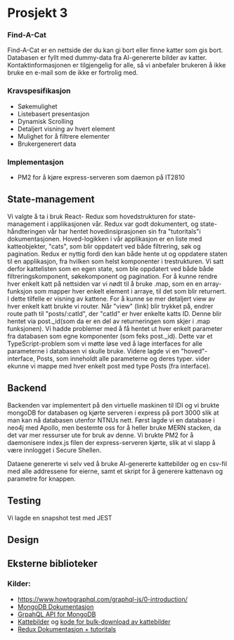 # Prosjekt 3

### Find-A-Cat
Find-A-Cat er en nettside der du kan gi bort eller finne katter som gis bort. Databasen er fyllt med dummy-data fra AI-genererte bilder av katter.
Kontaktinformasjonen er tilgjengelig for alle, så vi anbefaler brukeren å ikke bruke en e-mail som de ikke er fortrolig med.

### Kravspesifikasjon
* Søkemulighet
* Listebasert presentasjon
* Dynamisk Scrolling
* Detaljert visning av hvert element
* Mulighet for å filtrere elementer
* Brukergenerert data

### Implementasjon
* PM2 for å kjøre express-serveren som daemon på IT2810


## State-management
 
Vi valgte å ta i bruk React- Redux som hovedstrukturen for state-management i applikasjonen vår.
Redux var godt dokumentert, og state-håndteringen vår har hentet hovedinsiprasjonen sin fra "tutoritals"i dokumentasjonen.
Hoved-logikken i vår applikasjon er en liste med katteobjekter, "cats", som blir oppdatert ved både filtrering, søk og pagination.
Redux er nyttig fordi den kan både hente ut og oppdatere staten til en applikasjon, fra hvilken som helst komponenter i trestrukturen. 
Vi satt derfor kattelisten som en egen state, som ble oppdatert ved både både filtreringskomponent, søkekomponent og pagination. 
For å kunne rendre hver enkelt katt på nettsiden var vi nødt til å bruke .map, som en en array-funksjon som mapper hver enkelt element i arraye, til det som blir returnert.
I dette tilfelle er visning av kattene. 
For å kunne se mer detaljert view av hver enkelt katt brukte vi router. 
Når "view" (link) blir trykket på, endrer route path til "posts/:catId", der "catId" er hver enkelte katts ID.
Denne blir hentet via post._id(som da er en del av returneringen som skjer i .map funksjonen). 
Vi hadde problemer med å få hentet ut hver enkelt parameter fra databasen som egne komponenter (som feks post._id). 
Dette var et TypeScript-problem som vi møtte løse ved å lage interfaces for alle parameterne i databasen vi skulle bruke.
Videre lagde vi en "hoved"-interface, Posts, som inneholdt alle parameterne og deres typer. 
vider ekunne vi mappe med hver enkelt post med type Posts (fra interface). 

## Backend
Backenden var implementert på den virtuelle maskinen til IDI og vi brukte mongoDB for databasen og kjørte serveren i express på port 3000 slik at man 
kan nå databasen utenfor NTNUs nett. Først lagde vi en database i neo4j med Apollo, men bestemte oss for å heller bruke MERN stacken, da det var mer 
ressurser ute for bruk av denne. Vi brukte PM2 for å daemonisere index.js filen der express-serveren kjørte, slik at vi slapp å være innlogget i 
Secure Shellen. 

Dataene genererte vi selv ved å bruke AI-genererte kattebilder og en csv-fil med alle addressene for eierne, samt et skript for å generere kattenavn og 
parametre for knappen. 

## Testing
Vi lagde en snapshot test med JEST


## Design

## Eksterne biblioteker

### Kilder:
* https://www.howtographql.com/graphql-js/0-introduction/
* [MongoDB Dokumentasjon](https://docs.mongodb.com/manual/)
* [GrpahQL API for MongoDB](https://docs.mongodb.com/realm/graphql/)
* [Kattebilder](https://thiscatdoesnotexist.com/) og [kode for bulk-download av kattebilder](https://github.com/theaklair/those-cats-do-not-exist)
* [Redux Dokumentasjon + tutoritals](https://redux.js.org/)